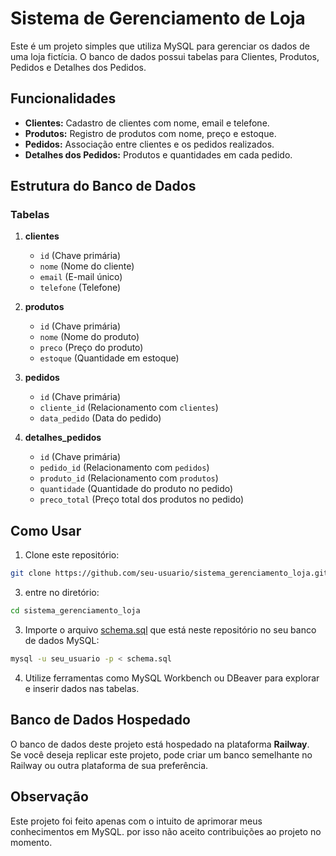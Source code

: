 # Sistema de Gerenciamento de Loja

Este é um projeto simples que utiliza MySQL para gerenciar os dados de uma loja fictícia. O banco de dados possui tabelas para Clientes, Produtos, Pedidos e Detalhes dos Pedidos.

## Funcionalidades

- **Clientes:** Cadastro de clientes com nome, email e telefone.
- **Produtos:** Registro de produtos com nome, preço e estoque.
- **Pedidos:** Associação entre clientes e os pedidos realizados.
- **Detalhes dos Pedidos:** Produtos e quantidades em cada pedido.

## Estrutura do Banco de Dados

### Tabelas
1. **clientes**  
   - `id` (Chave primária)  
   - `nome` (Nome do cliente)  
   - `email` (E-mail único)  
   - `telefone` (Telefone)

2. **produtos**  
   - `id` (Chave primária)  
   - `nome` (Nome do produto)  
   - `preco` (Preço do produto)  
   - `estoque` (Quantidade em estoque)

3. **pedidos**  
   - `id` (Chave primária)  
   - `cliente_id` (Relacionamento com `clientes`)  
   - `data_pedido` (Data do pedido)

4. **detalhes_pedidos**  
   - `id` (Chave primária)  
   - `pedido_id` (Relacionamento com `pedidos`)  
   - `produto_id` (Relacionamento com `produtos`)  
   - `quantidade` (Quantidade do produto no pedido)  
   - `preco_total` (Preço total dos produtos no pedido)

## Como Usar

1. Clone este repositório:
```bash
git clone https://github.com/seu-usuario/sistema_gerenciamento_loja.git```
```
3. entre no diretório:
```bash
cd sistema_gerenciamento_loja
```
3. Importe o arquivo [schema.sql](https://github.com/Emanoellima-dev/sistema_gerenciamento_loja/blob/main/schema.sql) que está neste repositório no seu banco de dados MySQL:
```bash
mysql -u seu_usuario -p < schema.sql
```
4. Utilize ferramentas como MySQL Workbench ou DBeaver para explorar e inserir dados nas tabelas.

## Banco de Dados Hospedado

O banco de dados deste projeto está hospedado na plataforma **Railway**.  
Se você deseja replicar este projeto, pode criar um banco semelhante no Railway ou outra plataforma de sua preferência.

## Observação
Este projeto foi feito apenas com o intuito de aprimorar meus conhecimentos em MySQL. por isso não aceito contribuições ao projeto no momento.
